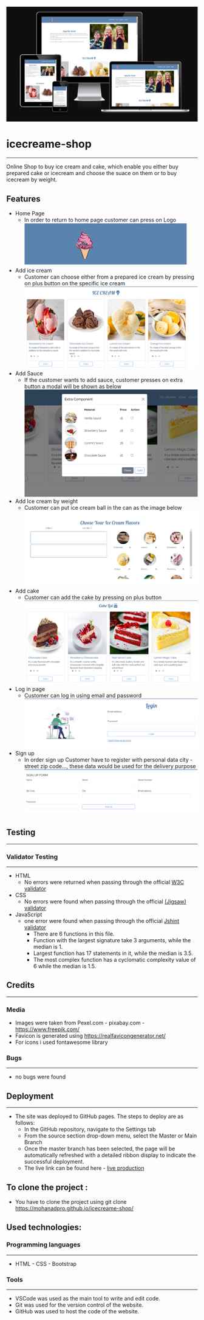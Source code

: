 ![Website on different pages](assets/images/site-on-different-pages.png)
# icecreame-shop
---
Online Shop to buy ice cream and cake, which enable you either buy prepared cake or icecream and choose the suace on them or to buy icecream by weight.

## Features
* Home Page
    * In order to return to home page customer can press on Logo            
![](assets/images/logo-reamdme.png)
* Add ice cream
    * Customer can choose either from a prepared ice cream by pressing on plus button on the specific ice cream
![](assets/images/buy-ice-cream.png)
* Add Sauce
    * If the customer wants to add sauce, customer presses on extra button a modal will be shown as below
![](assets/images/extra-sauce.png)
* Add Ice cream by weight
    * Customer can put ice cream ball in the can as the image below
![](assets/images/buy-ice-cream-per-weight.png)
* Add cake
    * Customer can add the cake by pressing on plus button              
![](assets/images/buy-cake.png)
* Log in page
    *  Customer can log in using email and password                 
![](assets/images/login-reamdme.png)
* Sign up
    *  In order sign up Customer have to register with personal data city - street zip code..., these data would be used for the delivery purpose
![](assets/images/sign-up-readme.png)


## Testing
---
### Validator Testing
---
* HTML
    * No errors were returned when passing through the official [W3C validator](https://validator.w3.org/#validate_by_input)
* CSS
    * No errors were found when passing through the official [(Jigsaw) validator](https://jigsaw.w3.org/css-validator/#validate_by_input)
* JavaScript
    * one error were found when passing through the official [Jshint validator](https://jshint.com/)
        * There are 6 functions in this file.
        * Function with the largest signature take 3 arguments, while the median is 1.
        * Largest function has 17 statements in it, while the median is 3.5.
        * The most complex function has a cyclomatic complexity value of 6 while the median is 1.5.

## Credits 
---
### Media
* Images were taken from Pexel.com - pixabay.com - https://www.freepik.com/
* Favicon is generated using https://realfavicongenerator.net/
* For icons i used fontawesome library

### Bugs
---
* no bugs were found

## Deployment
---
* The site was deployed to GitHub pages. The steps to deploy are as follows:
    * In the GitHub repository, navigate to the Settings tab
    * From the source section drop-down menu, select the Master or Main Branch
    * Once the master branch has been selected, the page will be automatically refreshed with a detailed ribbon display to indicate the successful deployment.
    * The live link can be found here - [live production](https://mohanadpro.github.io/icecreame-shop/)

## To clone the project :
* You have to clone the project using git clone https://mohanadpro.github.io/icecreame-shop/

## Used technologies:  
### Programming languages 
---
*  HTML - CSS - Bootstrap
### Tools
---
* VSCode was used as the main tool to write and edit code.
* Git was used for the version control of the website.
* GitHub was used to host the code of the website.


